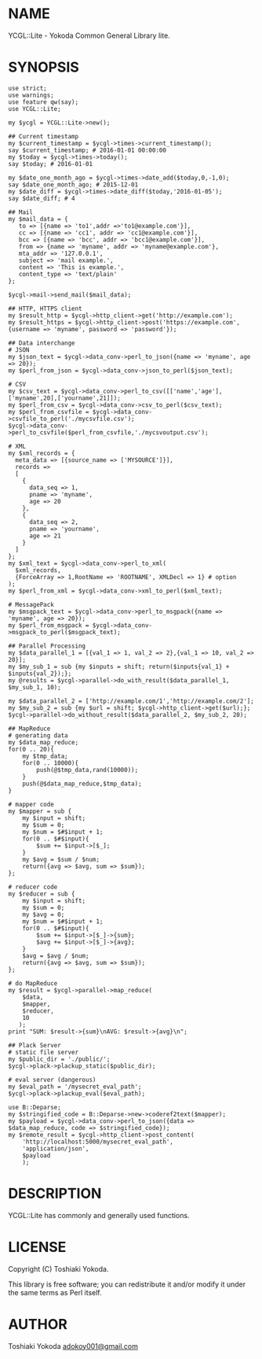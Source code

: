 # NAME

YCGL::Lite - Yokoda Common General Library lite.

# SYNOPSIS

    use strict;
    use warnings;
    use feature qw(say);
    use YCGL::Lite;

    my $ycgl = YCGL::Lite->new();

    ## Current timestamp
    my $current_timestamp = $ycgl->times->current_timestamp();
    say $current_timestamp; # 2016-01-01 00:00:00
    my $today = $ycgl->times->today();
    say $today; # 2016-01-01

    my $date_one_month_ago = $ycgl->times->date_add($today,0,-1,0);
    say $date_one_month_ago; # 2015-12-01
    my $date_diff = $ycgl->times->date_diff($today,'2016-01-05');
    say $date_diff; # 4

    ## Mail
    my $mail_data = {
       to => [{name => 'to1',addr =>'to1@example.com'}],
       cc => [{name => 'cc1', addr => 'cc1@example.com'}],
       bcc => [{name => 'bcc', addr => 'bcc1@example.com'}],
       from => {name => 'myname', addr => 'myname@example.com'},
       mta_addr => '127.0.0.1',
       subject => 'mail example.',
       content => 'This is example.',
       content_type => 'text/plain'
    };

    $ycgl->mail->send_mail($mail_data);

    ## HTTP, HTTPS client
    my $result_http = $ycgl->http_client->get('http://example.com');
    my $result_https = $ycgl->http_client->post('https://example.com',{username => 'myname', password => 'password'});

    ## Data interchange
    # JSON
    my $json_text = $ycgl->data_conv->perl_to_json({name => 'myname', age => 20});
    my $perl_from_json = $ycgl->data_conv->json_to_perl($json_text);

    # CSV
    my $csv_text = $ycgl->data_conv->perl_to_csv([['name','age'],['myname',20],['yourname',21]]);
    my $perl_from_csv = $ycgl->data_conv->csv_to_perl($csv_text);
    my $perl_from_csvfile = $ycgl->data_conv->csvfile_to_perl('./mycsvfile.csv');
    $ycgl->data_conv->perl_to_csvfile($perl_from_csvfile,'./mycsvoutput.csv');

    # XML
    my $xml_records = {
      meta_data => [{source_name => ['MYSOURCE']}],
      records =>
      [
        {
          data_seq => 1,
          pname => 'myname',
          age => 20
        },
        {
          data_seq => 2,
          pname => 'yourname',
          age => 21
        }
      ]
    };
    my $xml_text = $ycgl->data_conv->perl_to_xml(
      $xml_records,
      {ForceArray => 1,RootName => 'ROOTNAME', XMLDecl => 1} # option
    );
    my $perl_from_xml = $ycgl->data_conv->xml_to_perl($xml_text);

    # MessagePack
    my $msgpack_text = $ycgl->data_conv->perl_to_msgpack({name => 'myname', age => 20});
    my $perl_from_msgpack = $ycgl->data_conv->msgpack_to_perl($msgpack_text);

    ## Parallel Processing
    my $data_parallel_1 = [{val_1 => 1, val_2 => 2},{val_1 => 10, val_2 => 20}];
    my $my_sub_1 = sub {my $inputs = shift; return($inputs{val_1} + $inputs{val_2});};
    my @results = $ycgl->parallel->do_with_result($data_parallel_1, $my_sub_1, 10);

    my $data_parallel_2 = ['http://example.com/1','http://example.com/2'];
    my $my_sub_2 = sub {my $url = shift; $ycgl->http_client->get($url);};
    $ycgl->parallel->do_without_result($data_parallel_2, $my_sub_2, 20);

    ## MapReduce
    # generating data
    my $data_map_reduce;
    for(0 .. 20){
        my $tmp_data;
        for(0 .. 10000){
            push(@$tmp_data,rand(10000));
        }
        push(@$data_map_reduce,$tmp_data);
    }

    # mapper code
    my $mapper = sub {
        my $input = shift;
        my $sum = 0;
        my $num = $#$input + 1;
        for(0 .. $#$input){
            $sum += $input->[$_];
        }
        my $avg = $sum / $num;
        return({avg => $avg, sum => $sum});
    };

    # reducer code
    my $reducer = sub {
        my $input = shift;
        my $sum = 0;
        my $avg = 0;
        my $num = $#$input + 1;
        for(0 .. $#$input){
            $sum += $input->[$_]->{sum};
            $avg += $input->[$_]->{avg};
        }
        $avg = $avg / $num;
        return({avg => $avg, sum => $sum});
    };

    # do MapReduce
    my $result = $ycgl->parallel->map_reduce(
        $data,
        $mapper,
        $reducer,
        10
       );
    print "SUM: $result->{sum}\nAVG: $result->{avg}\n";

    ## Plack Server
    # static file server
    my $public_dir = './public/';
    $ycgl->plack->plackup_static($public_dir);

    # eval server (dangerous)
    my $eval_path = '/mysecret_eval_path';
    $ycgl->plack->plackup_eval($eval_path);

    use B::Deparse;
    my $stringified_code = B::Deparse->new->coderef2text($mapper);
    my $payload = $ycgl->data_conv->perl_to_json({data => $data_map_reduce, code => $stringified_code});
    my $remote_result = $ycgl->http_client->post_content(
        'http://localhost:5000/mysecret_eval_path',
        'application/json',
        $payload
        );

# DESCRIPTION

YCGL::Lite has commonly and generally used functions.

# LICENSE

Copyright (C) Toshiaki Yokoda.

This library is free software; you can redistribute it and/or modify
it under the same terms as Perl itself.

# AUTHOR

Toshiaki Yokoda <adokoy001@gmail.com>
